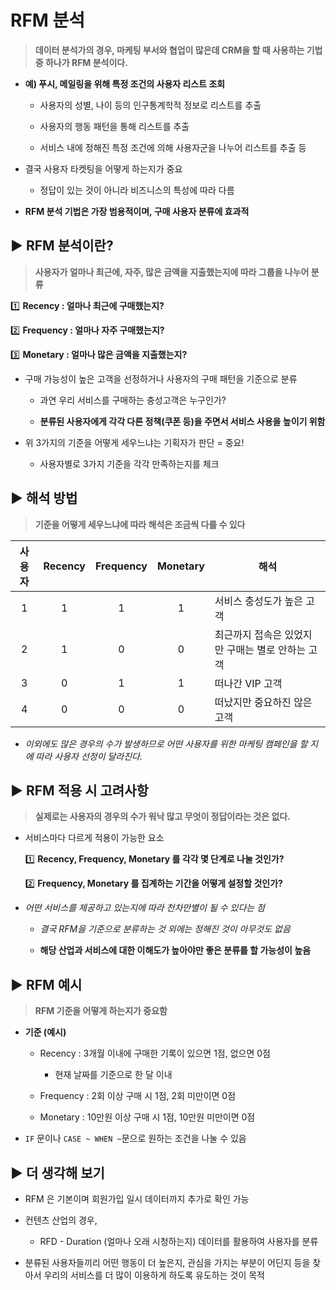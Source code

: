 # RFM 분석

> **데이터 분석가의 경우, 마케팅 부서와 협업이 많은데 CRM을 할 때 사용하는 기법 중 하나가 RFM 분석이다.**

* **예) 푸시, 메일링을 위해 특정 조건의 사용자 리스트 조회**
  
  * 사용자의 성별, 나이 등의 인구통계학적 정보로 리스트를 추출
  
  * 사용자의 행동 패턴을 통해 리스트를 추출
  
  * 서비스 내에 정해진 특정 조건에 의해 사용자군을 나누어 리스트를 추출 등

* 결국 사용자 타켓팅을 어떻게 하는지가 중요
  
  * 정답이 있는 것이 아니라 비즈니스의 특성에 따라 다름

* **RFM 분석 기법은 가장 범용적이며, 구매 사용자 분류에 효과적**

## ▶️ RFM 분석이란?

> **사용자가 얼마나 최근에, 자주, 많은 금액을 지출했는지에 따라 그룹을 나누어 분류**

1️⃣ **Recency : 얼마나 최근에 구매했는지?**

2️⃣ **Frequency : 얼마나 자주 구매했는지?**

3️⃣ **Monetary : 얼마나 많은 금액을 지출했는지?**

* 구매 가능성이 높은 고객을 선정하거나 사용자의 구매 패턴을 기준으로 분류
  
  * 과연 우리 서비스를 구매하는 충성고객은 누구인가?
  
  * **분류된 사용자에게 각각 다른 정책(쿠폰 등)을 주면서 서비스 사용을 높이기 위함**

* 위 3가지의 기준을 어떻게 세우느냐는 기획자가 판단 = 중요!
  
  * 사용자별로 3가지 기준을 각각 만족하는지를 체크

## ▶️ 해석 방법

> **기준을 어떻게 세우느냐에 따라 해석은 조금씩 다를 수 있다**

| 사용자 | Recency | Frequency | Monetary | 해석                          |
|:---:|:-------:|:---------:|:--------:| --------------------------- |
| 1   | 1       | 1         | 1        | 서비스 충성도가 높은 고객              |
| 2   | 1       | 0         | 0        | 최근까지 접속은 있었지만 구매는 별로 안하는 고객 |
| 3   | 0       | 1         | 1        | 떠나간 VIP 고객                  |
| 4   | 0       | 0         | 0        | 떠났지만 중요하진 않은 고객             |

* *이외에도 많은 경우의 수가 발생하므로 어떤 사용자를 위한 마케팅 캠페인을 할 지에 따라 사용자 선정이 달라진다.*

## ▶️ RFM 적용 시 고려사항

> **실제로는 사용자의 경우의 수가 워낙 많고 무엇이 정답이라는 것은 없다.**

* 서비스마다 다르게 적용이 가능한 요소
  
  1️⃣ **Recency, Frequency, Monetary 를 각각 몇 단계로 나눌 것인가?**
  
  2️⃣ **Frequency, Monetary 를 집계하는 기간을 어떻게 설정할 것인가?**

* *어떤 서비스를 제공하고 있는지에 따라 천차만별이 될 수 있다는 점*
  
  * *결국 RFM을 기준으로 분류하는 것 외에는 정해진 것이 아무것도 없음*
  
  * **해당 산업과 서비스에 대한 이해도가 높아야만 좋은 분류를 할 가능성이 높음**

## ▶️ RFM 예시

> **RFM 기준을 어떻게 하는지가 중요함**

* **기준 (예시)**
  
  * Recency : 3개월 이내에 구매한 기록이 있으면 1점, 없으면 0점
    
    * 현재 날짜를 기준으로 한 달 이내
  
  * Frequency : 2회 이상 구매 시 1점, 2회 미만이면 0점
  
  * Monetary : 10만원 이상 구매 시 1점, 10만원 미만이면 0점

* `IF` 문이나 `CASE ~ WHEN ~`문으로 원하는 조건을 나눌 수 있음

## ▶️ 더 생각해 보기

* RFM 은 기본이며 회원가입 일시 데이터까지 추가로 확인 가능

* 컨텐츠 산업의 경우,
  
  * RFD - Duration (얼마나 오래 시청하는지) 데이터를 활용하여 사용자를 분류

* 분류된 사용자들끼리 어떤 행동이 더 높은지, 관심을 가지는 부분이 어딘지 등을 찾아서 우리의 서비스를 더 많이 이용하게 하도록 유도하는 것이 목적
